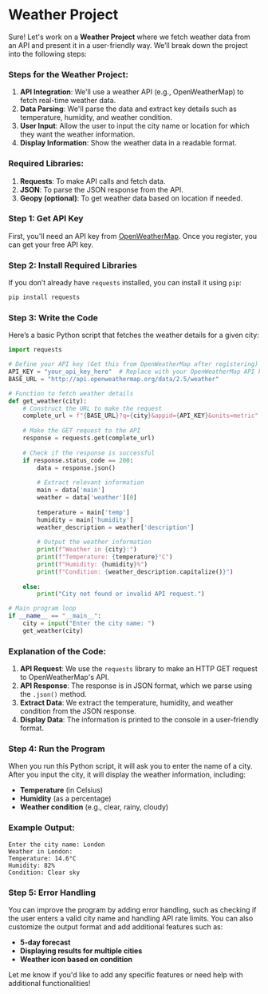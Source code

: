 # Weather Project
Sure! Let's work on a **Weather Project** where we fetch weather data from an API and present it in a user-friendly way. We’ll break down the project into the following steps:

### Steps for the Weather Project:
1. **API Integration**: We'll use a weather API (e.g., OpenWeatherMap) to fetch real-time weather data.
2. **Data Parsing**: We'll parse the data and extract key details such as temperature, humidity, and weather condition.
3. **User Input**: Allow the user to input the city name or location for which they want the weather information.
4. **Display Information**: Show the weather data in a readable format.

### Required Libraries:
1. **Requests**: To make API calls and fetch data.
2. **JSON**: To parse the JSON response from the API.
3. **Geopy (optional)**: To get weather data based on location if needed.

### Step 1: Get API Key
First, you'll need an API key from [OpenWeatherMap](https://openweathermap.org/). Once you register, you can get your free API key.

### Step 2: Install Required Libraries

If you don’t already have `requests` installed, you can install it using `pip`:

```bash
pip install requests
```

### Step 3: Write the Code

Here’s a basic Python script that fetches the weather details for a given city:

```python
import requests

# Define your API key (Get this from OpenWeatherMap after registering)
API_KEY = "your_api_key_here"  # Replace with your OpenWeatherMap API key
BASE_URL = "http://api.openweathermap.org/data/2.5/weather"

# Function to fetch weather details
def get_weather(city):
    # Construct the URL to make the request
    complete_url = f"{BASE_URL}?q={city}&appid={API_KEY}&units=metric"  # 'metric' for Celsius, 'imperial' for Fahrenheit
    
    # Make the GET request to the API
    response = requests.get(complete_url)
    
    # Check if the response is successful
    if response.status_code == 200:
        data = response.json()
        
        # Extract relevant information
        main = data['main']
        weather = data['weather'][0]
        
        temperature = main['temp']
        humidity = main['humidity']
        weather_description = weather['description']
        
        # Output the weather information
        print(f"Weather in {city}:")
        print(f"Temperature: {temperature}°C")
        print(f"Humidity: {humidity}%")
        print(f"Condition: {weather_description.capitalize()}")
        
    else:
        print("City not found or invalid API request.")

# Main program loop
if __name__ == "__main__":
    city = input("Enter the city name: ")
    get_weather(city)
```

### Explanation of the Code:
1. **API Request**: We use the `requests` library to make an HTTP GET request to OpenWeatherMap's API.
2. **API Response**: The response is in JSON format, which we parse using the `.json()` method.
3. **Extract Data**: We extract the temperature, humidity, and weather condition from the JSON response.
4. **Display Data**: The information is printed to the console in a user-friendly format.

### Step 4: Run the Program
When you run this Python script, it will ask you to enter the name of a city. After you input the city, it will display the weather information, including:
- **Temperature** (in Celsius)
- **Humidity** (as a percentage)
- **Weather condition** (e.g., clear, rainy, cloudy)

### Example Output:
```text
Enter the city name: London
Weather in London:
Temperature: 14.6°C
Humidity: 82%
Condition: Clear sky
```

### Step 5: Error Handling
You can improve the program by adding error handling, such as checking if the user enters a valid city name and handling API rate limits. You can also customize the output format and add additional features such as:
- **5-day forecast**
- **Displaying results for multiple cities**
- **Weather icon based on condition**

Let me know if you'd like to add any specific features or need help with additional functionalities!
